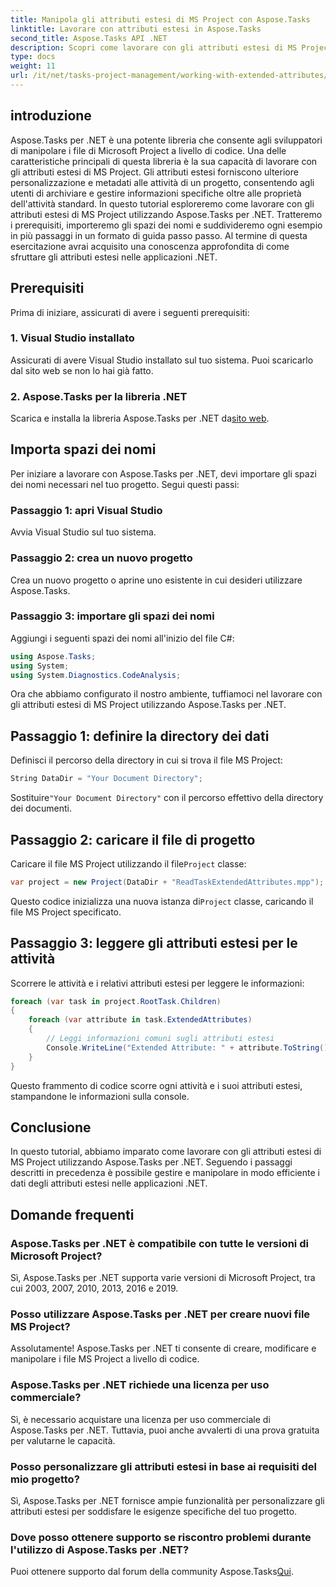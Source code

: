 ```yaml
---
title: Manipola gli attributi estesi di MS Project con Aspose.Tasks
linktitle: Lavorare con attributi estesi in Aspose.Tasks
second_title: Aspose.Tasks API .NET
description: Scopri come lavorare con gli attributi estesi di MS Project utilizzando Aspose.Tasks per .NET. Manipola facilmente i dati delle attività in modo programmatico.
type: docs
weight: 11
url: /it/net/tasks-project-management/working-with-extended-attributes/
---
```

## introduzione
Aspose.Tasks per .NET è una potente libreria che consente agli sviluppatori di manipolare i file di Microsoft Project a livello di codice. Una delle caratteristiche principali di questa libreria è la sua capacità di lavorare con gli attributi estesi di MS Project. Gli attributi estesi forniscono ulteriore personalizzazione e metadati alle attività di un progetto, consentendo agli utenti di archiviare e gestire informazioni specifiche oltre alle proprietà dell'attività standard.
In questo tutorial esploreremo come lavorare con gli attributi estesi di MS Project utilizzando Aspose.Tasks per .NET. Tratteremo i prerequisiti, importeremo gli spazi dei nomi e suddivideremo ogni esempio in più passaggi in un formato di guida passo passo. Al termine di questa esercitazione avrai acquisito una conoscenza approfondita di come sfruttare gli attributi estesi nelle applicazioni .NET.
## Prerequisiti
Prima di iniziare, assicurati di avere i seguenti prerequisiti:
### 1. Visual Studio installato
Assicurati di avere Visual Studio installato sul tuo sistema. Puoi scaricarlo dal sito web se non lo hai già fatto.
### 2. Aspose.Tasks per la libreria .NET
 Scarica e installa la libreria Aspose.Tasks per .NET da[sito web](https://releases.aspose.com/tasks/net/).

## Importa spazi dei nomi
Per iniziare a lavorare con Aspose.Tasks per .NET, devi importare gli spazi dei nomi necessari nel tuo progetto. Segui questi passi:
### Passaggio 1: apri Visual Studio
Avvia Visual Studio sul tuo sistema.
### Passaggio 2: crea un nuovo progetto
Crea un nuovo progetto o aprine uno esistente in cui desideri utilizzare Aspose.Tasks.
### Passaggio 3: importare gli spazi dei nomi
Aggiungi i seguenti spazi dei nomi all'inizio del file C#:
```csharp
using Aspose.Tasks;
using System;
using System.Diagnostics.CodeAnalysis;

```

Ora che abbiamo configurato il nostro ambiente, tuffiamoci nel lavorare con gli attributi estesi di MS Project utilizzando Aspose.Tasks per .NET.
## Passaggio 1: definire la directory dei dati
Definisci il percorso della directory in cui si trova il file MS Project:
```csharp
String DataDir = "Your Document Directory";
```
 Sostituire`"Your Document Directory"` con il percorso effettivo della directory dei documenti.
## Passaggio 2: caricare il file di progetto
 Caricare il file MS Project utilizzando il file`Project` classe:
```csharp
var project = new Project(DataDir + "ReadTaskExtendedAttributes.mpp");
```
 Questo codice inizializza una nuova istanza di`Project` classe, caricando il file MS Project specificato.
## Passaggio 3: leggere gli attributi estesi per le attività
Scorrere le attività e i relativi attributi estesi per leggere le informazioni:
```csharp
foreach (var task in project.RootTask.Children)
{
    foreach (var attribute in task.ExtendedAttributes)
    {
        // Leggi informazioni comuni sugli attributi estesi
        Console.WriteLine("Extended Attribute: " + attribute.ToString());
    }
}
```
Questo frammento di codice scorre ogni attività e i suoi attributi estesi, stampandone le informazioni sulla console.

## Conclusione
In questo tutorial, abbiamo imparato come lavorare con gli attributi estesi di MS Project utilizzando Aspose.Tasks per .NET. Seguendo i passaggi descritti in precedenza è possibile gestire e manipolare in modo efficiente i dati degli attributi estesi nelle applicazioni .NET.
## Domande frequenti
### Aspose.Tasks per .NET è compatibile con tutte le versioni di Microsoft Project?
Sì, Aspose.Tasks per .NET supporta varie versioni di Microsoft Project, tra cui 2003, 2007, 2010, 2013, 2016 e 2019.
### Posso utilizzare Aspose.Tasks per .NET per creare nuovi file MS Project?
Assolutamente! Aspose.Tasks per .NET ti consente di creare, modificare e manipolare i file MS Project a livello di codice.
### Aspose.Tasks per .NET richiede una licenza per uso commerciale?
Sì, è necessario acquistare una licenza per uso commerciale di Aspose.Tasks per .NET. Tuttavia, puoi anche avvalerti di una prova gratuita per valutarne le capacità.
### Posso personalizzare gli attributi estesi in base ai requisiti del mio progetto?
Sì, Aspose.Tasks per .NET fornisce ampie funzionalità per personalizzare gli attributi estesi per soddisfare le esigenze specifiche del tuo progetto.
### Dove posso ottenere supporto se riscontro problemi durante l'utilizzo di Aspose.Tasks per .NET?
 Puoi ottenere supporto dal forum della community Aspose.Tasks[Qui](https://forum.aspose.com/c/tasks/15).
